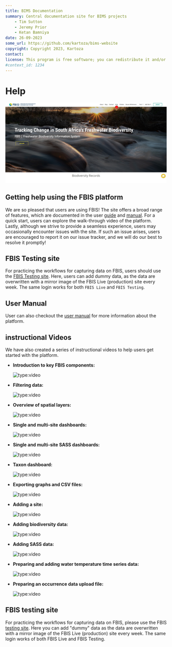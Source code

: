 ```yaml
---
title: BIMS Documentation
summary: Central documentation site for BIMS projects
    - Tim Sutton
    - Jeremy Prior
    - Ketan Bamniya
date: 26-09-2023
some_url: https://github.com/kartoza/bims-website
copyright: Copyright 2023, Kartoza
contact: 
license: This program is free software; you can redistribute it and/or modify it under the terms of the GNU Affero General Public License as published by the Free Software Foundation; either version 3 of the License, or (at your option) any later version.
#context_id: 1234
---
```


# Help

[![Home Page](./img/help-img-3.png)](./img/help-img-3.png)

## Getting help using the FBIS platform

We are so pleased that users are using FBIS! The site offers a broad range of features, which are documented in the user [guide](../guide/index.md) and [manual](./index.md). For a quick start, users can explore the walk-through video of the platform. Lastly, although we strive to provide a seamless experience, users may occasionally encounter issues with the site. If such an issue arises, users are encouraged to report it on our issue tracker, and we will do our best to resolve it promptly!

## FBIS Testing site

For practicing the workflows for capturing data on FBIS, users should use the [FBIS Testing site](https://testing.healthyrivers.kartoza.com/). Here, users can add dummy data, as the data are overwritten with a mirror image of the FBIS Live (production) site every week. The same login works for both `FBIS Live` and `FBIS Testing`.

## User Manual

User can also checkout the [user manual](https://freshwaterbiodiversity.org/uploaded/documents/document/MmWwDIn-SCmrqt_lyQVbVw.pdf) for more information about the platform.

## instructional Videos

We have also created a series of instructional videos to help users get started with the platform.

* **Introduction to key FBIS components:**

    ![type:video](https://www.youtube.com/embed/aex5tzLNWAo)

* **Filtering data:**

    ![type:video](https://www.youtube.com/embed/ygVj7yVYyQE)

* **Overview of spatial layers:**

    ![type:video](https://www.youtube.com/embed/_AtjWcbYLWc)

* **Single and multi-site dashboards:**

    ![type:video](https://www.youtube.com/embed/NTGyonmYO9Y)

* **Single and multi-site SASS dashboards:**

    ![type:video](https://www.youtube.com/embed/wPSNDMAyCY4)

* **Taxon dashboard:**

    ![type:video](https://www.youtube.com/embed/mT152Z-Dc4s)

*  **Exporting graphs and CSV files:**

    ![type:video](https://www.youtube.com/embed/xxyER7wa1ts)

* **Adding a site:**

    ![type:video](https://www.youtube.com/embed/RzfL8P7prag)

* **Adding biodiversity data:**

    ![type:video](https://www.youtube.com/embed/1rZByIjWZF0)

* **Adding SASS data:**

    ![type:video](https://www.youtube.com/embed/9JI2D1c-1Jk)

*  **Preparing and adding water temperature time series data:**

    ![type:video](https://www.youtube.com/embed/E0FG2h--4Ew)

* **Preparing an occurrence data upload file:**

    ![type:video](https://www.youtube.com/embed/hWoFoPBdWI4)

## FBIS testing site

For practicing the workflows for capturing data on FBIS, please use the FBIS [testing site](https://fbis.sta.do.kartoza.com/). Here you can add "dummy" data as the data are overwritten with a mirror image of the FBIS Live (production) site every week. The same login works of both FBIS Live and FBIS Testing.
